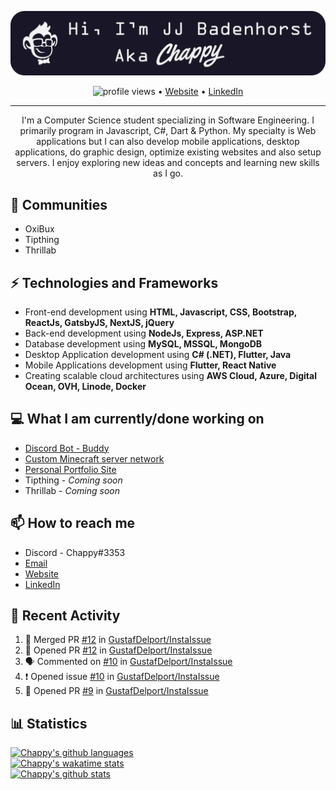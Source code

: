 [![Header](https://raw.githubusercontent.com/Chappy202/Chappy202/main/banner.png "Header")](https://chappy202.com/)

<p align="center">
  <img src="https://gpvc.arturio.dev/Chappy202" alt="profile views"> •  
  <a href="https://chappy202.com/">Website</a> •
  <a href="https://www.linkedin.com/in/jj-badenhorst/">LinkedIn</a>
</p>

---

<p align="center">
I'm a Computer Science student specializing in Software Engineering. I primarily program in Javascript, C#, Dart & Python. My specialty is Web applications but I can also develop mobile applications, desktop applications, do graphic design, optimize existing websites and also setup servers. I enjoy exploring new ideas and concepts and learning new skills as I go.</p>

## 👯 Communities
- OxiBux
- Tipthing
- Thrillab

## ⚡ Technologies and Frameworks
- Front-end development using **HTML, Javascript, CSS, Bootstrap, ReactJs, GatsbyJS, NextJS, jQuery**
- Back-end development using **NodeJs, Express, ASP.NET**
- Database development using **MySQL, MSSQL, MongoDB**
- Desktop Application development using **C# (.NET), Flutter, Java**
- Mobile Applications development using **Flutter, React Native**
- Creating scalable cloud architectures using **AWS Cloud, Azure, Digital Ocean, OVH, Linode, Docker**

## 💻 What I am currently/done working on
- [Discord Bot - Buddy](https://github.com/Chappy202/Buddy)
- [Custom Minecraft server network](https://minestack.club/)
- [Personal Portfolio Site](https://chappy202.com/)
- Tipthing - *Coming soon*
- Thrillab - *Coming soon*

## 📫 How to reach me
- Discord - Chappy#3353
- [Email](mailto:jj@chappy202.com)
- [Website](https://chappy202.com/)
- [LinkedIn](https://www.linkedin.com/in/jj-badenhorst/)

## 📜 Recent Activity
<!--START_SECTION:activity-->
1. 🎉 Merged PR [#12](https://github.com/GustafDelport/InstaIssue/pull/12) in [GustafDelport/InstaIssue](https://github.com/GustafDelport/InstaIssue)
2. 💪 Opened PR [#12](https://github.com/GustafDelport/InstaIssue/pull/12) in [GustafDelport/InstaIssue](https://github.com/GustafDelport/InstaIssue)
3. 🗣 Commented on [#10](https://github.com/GustafDelport/InstaIssue/issues/10) in [GustafDelport/InstaIssue](https://github.com/GustafDelport/InstaIssue)
4. ❗️ Opened issue [#10](https://github.com/GustafDelport/InstaIssue/issues/10) in [GustafDelport/InstaIssue](https://github.com/GustafDelport/InstaIssue)
5. 💪 Opened PR [#9](https://github.com/GustafDelport/InstaIssue/pull/9) in [GustafDelport/InstaIssue](https://github.com/GustafDelport/InstaIssue)
<!--END_SECTION:activity-->

## 📊 Statistics
[![Chappy's github languages](https://github-readme-stats.vercel.app/api/top-langs/?username=Chappy202&layout=compact&theme=dracula)](https://github.com/anuraghazra/github-readme-stats)<br />
[![Chappy's wakatime stats](https://github-readme-stats.vercel.app/api/wakatime?username=Chappy202&theme=dracula)](https://github.com/anuraghazra/github-readme-stats)<br />
[![Chappy's github stats](https://github-readme-stats.vercel.app/api?username=Chappy202&show_icons=true&theme=dracula)](https://github.com/anuraghazra/github-readme-stats)
